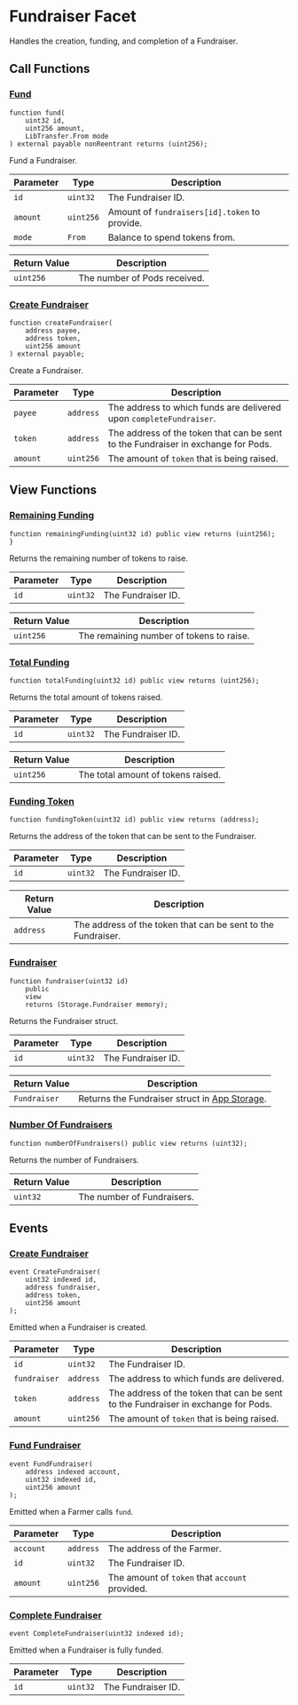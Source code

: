 # Fundraiser Facet

Handles the creation, funding, and completion of a Fundraiser.

## Call Functions

### [Fund](https://github.com/BeanstalkFarms/Beanstalk/blob/f0e29aae99ddca90085d8dfdc990cff88451d357/protocol/contracts/farm/facets/FundraiserFacet.sol#L40)

```solidity
function fund(
    uint32 id,
    uint256 amount,
    LibTransfer.From mode
) external payable nonReentrant returns (uint256);
```

Fund a Fundraiser.

| Parameter | Type      | Description                                   |
|-----------|-----------|-----------------------------------------------|
| `id`      | `uint32`  | The Fundraiser ID.                            |
| `amount`  | `uint256` | Amount of `fundraisers[id].token` to provide. |
| `mode`    | `From`    | Balance to spend tokens from.                 |

| Return Value | Description                  |
|--------------|------------------------------|
| `uint256`    | The number of Pods received. |

### [Create Fundraiser](https://github.com/BeanstalkFarms/Beanstalk/blob/f0e29aae99ddca90085d8dfdc990cff88451d357/protocol/contracts/farm/facets/FundraiserFacet.sol#L74)

```solidity
function createFundraiser(
    address payee,
    address token,
    uint256 amount
) external payable;
```

Create a Fundraiser.

| Parameter | Type      | Description                                                                       |
|-----------|-----------|-----------------------------------------------------------------------------------|
| `payee`   | `address` | The address to which funds are delivered upon `completeFundraiser`.               |
| `token`   | `address` | The address of the token that can be sent to the Fundraiser in exchange for Pods. |
| `amount`  | `uint256` | The amount of `token` that is being raised.                                       |

## View Functions

### [Remaining Funding](https://github.com/BeanstalkFarms/Beanstalk/blob/f0e29aae99ddca90085d8dfdc990cff88451d357/protocol/contracts/farm/facets/FundraiserFacet.sol#L95)

```solidity
function remainingFunding(uint32 id) public view returns (uint256);
}
```

Returns the remaining number of tokens to raise.

| Parameter | Type     | Description        |
|-----------|----------|--------------------|
| `id`      | `uint32` | The Fundraiser ID. |

| Return Value | Description                              |
|--------------|------------------------------------------|
| `uint256`    | The remaining number of tokens to raise. |

### [Total Funding](https://github.com/BeanstalkFarms/Beanstalk/blob/f0e29aae99ddca90085d8dfdc990cff88451d357/protocol/contracts/farm/facets/FundraiserFacet.sol#L99)

```solidity
function totalFunding(uint32 id) public view returns (uint256);
```

Returns the total amount of tokens raised.

| Parameter | Type     | Description        |
|-----------|----------|--------------------|
| `id`      | `uint32` | The Fundraiser ID. |

| Return Value | Description                        |
|--------------|------------------------------------|
| `uint256`    | The total amount of tokens raised. |

### [Funding Token](https://github.com/BeanstalkFarms/Beanstalk/blob/f0e29aae99ddca90085d8dfdc990cff88451d357/protocol/contracts/farm/facets/FundraiserFacet.sol#L103)

```solidity
function fundingToken(uint32 id) public view returns (address);
```

Returns the address of the token that can be sent to the Fundraiser.

| Parameter | Type     | Description        |
|-----------|----------|--------------------|
| `id`      | `uint32` | The Fundraiser ID. |

| Return Value | Description                                                  |
|--------------|--------------------------------------------------------------|
| `address`    | The address of the token that can be sent to the Fundraiser. |

### [Fundraiser](https://github.com/BeanstalkFarms/Beanstalk/blob/f0e29aae99ddca90085d8dfdc990cff88451d357/protocol/contracts/farm/facets/FundraiserFacet.sol#L107)

```solidity
function fundraiser(uint32 id)
    public
    view
    returns (Storage.Fundraiser memory);
```

Returns the Fundraiser struct.

| Parameter | Type     | Description        |
|-----------|----------|--------------------|
| `id`      | `uint32` | The Fundraiser ID. |

| Return Value | Description                                                                    |
|--------------|--------------------------------------------------------------------------------|
| `Fundraiser` | Returns the Fundraiser struct in [App Storage](../../overview/app-storage.md). |

### [Number Of Fundraisers](https://github.com/BeanstalkFarms/Beanstalk/blob/f0e29aae99ddca90085d8dfdc990cff88451d357/protocol/contracts/farm/facets/FundraiserFacet.sol#L115)

```solidity
function numberOfFundraisers() public view returns (uint32);
```

Returns the number of Fundraisers.

| Return Value | Description                |
|--------------|----------------------------|
| `uint32`     | The number of Fundraisers. |

## Events

### [Create Fundraiser](https://github.com/BeanstalkFarms/Beanstalk/blob/f0e29aae99ddca90085d8dfdc990cff88451d357/protocol/contracts/farm/facets/FundraiserFacet.sol#L23) <a href="#event-create-fundraiser" id="event-create-fundraiser"></a>

```solidity
event CreateFundraiser(
    uint32 indexed id,
    address fundraiser,
    address token,
    uint256 amount
);
```

Emitted when a Fundraiser is created.

| Parameter    | Type      | Description                                                                       |
|--------------|-----------|-----------------------------------------------------------------------------------|
| `id`         | `uint32`  | The Fundraiser ID.                                                                |
| `fundraiser` | `address` | The address to which funds are delivered.                                         |
| `token`      | `address` | The address of the token that can be sent to the Fundraiser in exchange for Pods. |
| `amount`     | `uint256` | The amount of `token` that is being raised.                                       |

### [Fund Fundraiser](https://github.com/BeanstalkFarms/Beanstalk/blob/f0e29aae99ddca90085d8dfdc990cff88451d357/protocol/contracts/farm/facets/FundraiserFacet.sol#L29) <a href="#event-fund-fundraiser" id="event-fund-fundraiser"></a>

```solidity
event FundFundraiser(
    address indexed account,
    uint32 indexed id,
    uint256 amount
);
```

Emitted when a Farmer calls `fund`.

| Parameter | Type      | Description                                    |
|-----------|-----------|------------------------------------------------|
| `account` | `address` | The address of the Farmer.                     |
| `id`      | `uint32`  | The Fundraiser ID.                             |
| `amount`  | `uint256` | The amount of `token` that `account` provided. |

### [Complete Fundraiser](https://github.com/BeanstalkFarms/Beanstalk/blob/f0e29aae99ddca90085d8dfdc990cff88451d357/protocol/contracts/farm/facets/FundraiserFacet.sol#L34) <a href="#event-complete-fundraiser" id="event-complete-fundraiser"></a>

```solidity
event CompleteFundraiser(uint32 indexed id);
```

Emitted when a Fundraiser is fully funded.

| Parameter | Type     | Description        |
|-----------|----------|--------------------|
| `id`      | `uint32` | The Fundraiser ID. |
